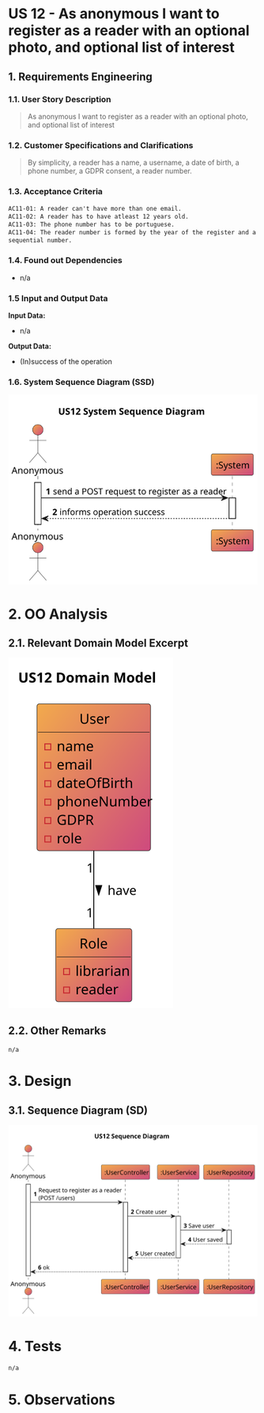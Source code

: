 # US 12 - As anonymous I want to register as a reader with an optional photo, and optional list of interest


## 1. Requirements Engineering

### 1.1. User Story Description
>As anonymous I want to register as a reader with an optional photo, and optional list of interest


### 1.2. Customer Specifications and Clarifications
>  By simplicity, a reader has a name, a username, a date of birth, a phone number, a GDPR consent, a reader number.


### 1.3. Acceptance Criteria
    AC11-01: A reader can't have more than one email.
    AC11-02: A reader has to have atleast 12 years old.
    AC11-03: The phone number has to be portuguese.
    AC11-04: The reader number is formed by the year of the register and a sequential number.


### 1.4. Found out Dependencies
* n/a


### 1.5 Input and Output Data

**Input Data:**

* n/a

**Output Data:**


* (In)success of the operation

### 1.6. System Sequence Diagram (SSD)

![US12-SSD](US12-SSD.svg)

# 2. OO Analysis
## 2.1. Relevant Domain Model Excerpt

![US12-DM](US12-DM.svg)

## 2.2. Other Remarks
    n/a

# 3. Design
## 3.1. Sequence Diagram (SD)

![US11-SD](US12-SD.svg)


# 4. Tests
    n/a
# 5. Observations





